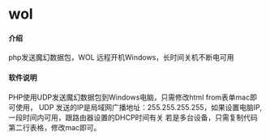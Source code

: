 # wol

#### 介绍
php发送魔幻数据包，WOL 远程开机Windows，长时间关机不断电可用

#### 软件说明
PHP使用UDP发送魔幻数据包到Windows电脑，只需修改html from表单mac即可使用，
UDP 发送的IP是局域网广播地址：255.255.255.255，如果设置电脑IP,一段时间内可用，跟路由器设置的DHCP时间有关
若是多台设备，只需复制代码第二行表格，修改mac即可。

